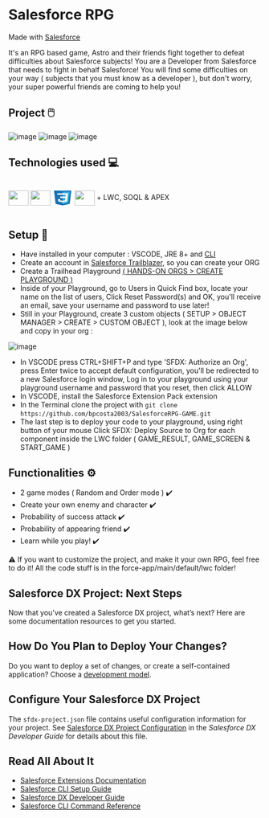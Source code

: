 # Salesforce RPG 

Made with [Salesforce](https://www.salesforce.com/br/)

It's an RPG based game, Astro and their friends fight together to defeat difficulties about Salesforce subjects!
You are a Developer from Salesforce that needs to fight in behalf Salesforce! You will find some difficulties on your way ( subjects that you must know as a developer ), but don't worry, your super powerful friends are coming to help you!

## Project 🖱️

![image](https://user-images.githubusercontent.com/69023428/190438860-5767e50a-2c8b-4074-b3ac-2bb747babd9b.png)
![image](https://user-images.githubusercontent.com/69023428/190438960-550453dc-0963-4648-b03f-95aea4d85cf6.png)
![image](https://user-images.githubusercontent.com/69023428/190439206-f70b92e8-4ad9-4699-9be0-34018161b346.png)

## Technologies used 💻
<div style="display: inline_block"><br>
 <img align="center" height="30" width="40" src="https://cdn.jsdelivr.net/gh/devicons/devicon/icons/salesforce/salesforce-original.svg" />
 <img align="center" height="30" width="40" src="https://cdn.jsdelivr.net/gh/devicons/devicon/icons/javascript/javascript-original.svg" />
 <img align="center" height="30" width="40" src="https://raw.githubusercontent.com/devicons/devicon/master/icons/css3/css3-original.svg">
 <img align="center" height="30" width="40" src="https://cdn.jsdelivr.net/gh/devicons/devicon/icons/html5/html5-original.svg" />
 + LWC, SOQL & APEX
</div>

</br>

## Setup 🔧
- Have installed in your computer : VSCODE, JRE 8+ and [CLI](https://developer.salesforce.com/tools/sfdxcli?_ga=2.168212452.479681734.1662983880-957123945.1650901940) 
- Create an account in [Salesforce Trailblazer](https://trailblazer.me/trailblazerlogin?&locale=en_US#), so you can create your ORG 
- Create a Trailhead Playground [( HANDS-ON ORGS > CREATE PLAYGROUND )](https://trailblazer.me/trailblazerlogin?&locale=en_US#)
- Inside of your Playground, go to Users in Quick Find box, locate your name on the list of users, Click Reset Password(s) and OK, you'll receive an email, save your username and password to use later!
- Still in your Playground, create 3 custom objects ( SETUP > OBJECT MANAGER > CREATE > CUSTOM OBJECT ), look at the image below and copy in your org : 

 ![image](https://user-images.githubusercontent.com/69023428/190435113-69e7b76d-0b1d-4b13-822d-d4423d07f25f.png)

- In VSCODE press CTRL+SHIFT+P and type 'SFDX: Authorize an Org', press Enter twice to accept default configuration, you'll be redirected to a new Salesforce login window, Log in to your playground using your playground username and password that you reset, then click ALLOW
- In VSCODE, install the Salesforce Extension Pack extension
- In the Terminal clone the project with ```git clone https://github.com/bpcosta2003/SalesforceRPG-GAME.git```
- The last step is to deploy your code to your playground, using right button of your mouse Click SFDX: Deploy Source to Org for each component inside the LWC folder ( GAME_RESULT, GAME_SCREEN & START_GAME )


## Functionalities ⚙️
- 2 game modes ( Random and Order mode ) ✔️
- Create your own enemy and character ✔️
- Probability of success attack ✔️
- Probability of appearing friend ✔️
- Learn while you play! ✔️

⚠️ If you want to customize the project, and make it your own RPG, feel free to do it! All the code stuff is in the force-app/main/default/lwc folder!

## Salesforce DX Project: Next Steps

Now that you’ve created a Salesforce DX project, what’s next? Here are some documentation resources to get you started.

## How Do You Plan to Deploy Your Changes?

Do you want to deploy a set of changes, or create a self-contained application? Choose a [development model](https://developer.salesforce.com/tools/vscode/en/user-guide/development-models).

## Configure Your Salesforce DX Project

The `sfdx-project.json` file contains useful configuration information for your project. See [Salesforce DX Project Configuration](https://developer.salesforce.com/docs/atlas.en-us.sfdx_dev.meta/sfdx_dev/sfdx_dev_ws_config.htm) in the _Salesforce DX Developer Guide_ for details about this file.

## Read All About It

- [Salesforce Extensions Documentation](https://developer.salesforce.com/tools/vscode/)
- [Salesforce CLI Setup Guide](https://developer.salesforce.com/docs/atlas.en-us.sfdx_setup.meta/sfdx_setup/sfdx_setup_intro.htm)
- [Salesforce DX Developer Guide](https://developer.salesforce.com/docs/atlas.en-us.sfdx_dev.meta/sfdx_dev/sfdx_dev_intro.htm)
- [Salesforce CLI Command Reference](https://developer.salesforce.com/docs/atlas.en-us.sfdx_cli_reference.meta/sfdx_cli_reference/cli_reference.htm)
